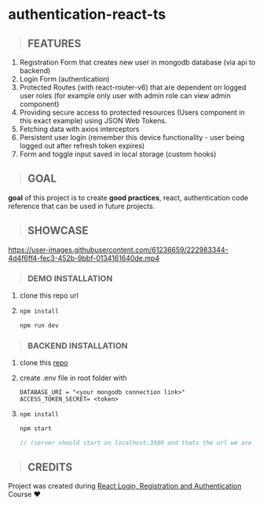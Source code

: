 # authentication-react-ts

> ## **FEATURES**

1. Registration Form that creates new user in mongodb database (via api to backend)
2. Login Form (authentication)
3. Protected Routes (with react-router-v6) that are dependent on logged user roles (for example only user with admin role can view admin component)
4. Providing secure access to protected resources (Users component in this exact example) using JSON Web Tokens. 
5. Fetching data with axios interceptors
6. Persistent user login (remember this device functionality - user being logged out after refresh token expires)
7. Form and toggle input saved in local storage (custom hooks)

> ## GOAL


**goal** of this project is to create **good practices**, react, authentication code reference that can be used in future projects.

> ## SHOWCASE

https://user-images.githubusercontent.com/61236659/222983344-4d4f6ff4-fec3-452b-9bbf-0134161640de.mp4

> ### DEMO INSTALLATION

1. clone this repo url

2. ```js
   npm install
   
   npm run dev
   ```

> ### BACKEND INSTALLATION 

1.  clone this [repo](https://github.com/gitdagray/mongo_async_crud)

2. create .env file in root folder with 

   ```
   DATABASE_URI = "<your mongodb connection link>"
   ACCESS_TOKEN_SECRET= <token>
   ```

3. ```js
   npm install
   
   npm start 
   
   // (server should start on localhost:3500 and thats the url we are fetching in our client aplication)
   ```

> ## CREDITS

Project was created during [React Login, Registration and Authentication](https://www.youtube.com/playlist?list=PL0Zuz27SZ-6PRCpm9clX0WiBEMB70FWwd) Course ❤️

